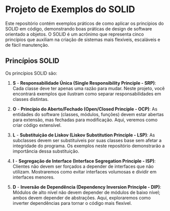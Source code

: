 # Projeto de Exemplos do SOLID

Este repositório contém exemplos práticos de como aplicar os princípios do SOLID em código, demonstrando boas práticas de design de software orientado a objetos. O SOLID é um acrônimo que representa cinco princípios que auxiliam na criação de sistemas mais flexíveis, escaláveis e de fácil manutenção.

## Princípios SOLID

Os princípios SOLID são:

1. **S** - **Responsabilidade Única (Single Responsibility Principle - SRP)**: Cada classe deve ter apenas uma razão para mudar. Neste projeto, você encontrará exemplos que ilustram como separar responsabilidades em classes distintas.

2. **O** - **Princípio do Aberto/Fechado (Open/Closed Principle - OCP)**: As entidades do software (classes, módulos, funções) devem estar abertas para extensão, mas fechadas para modificação. Aqui, veremos como criar código extensível.

3. **L** - **Substituição de Liskov (Liskov Substitution Principle - LSP)**: As subclasses devem ser substituíveis por suas classes base sem afetar a integridade do programa. Os exemplos neste repositório demonstrarão a importância dessa substituição.

4. **I** - **Segregação de Interface (Interface Segregation Principle - ISP)**: Clientes não devem ser forçados a depender de interfaces que não utilizam. Mostraremos como evitar interfaces volumosas e dividir em interfaces menores.

5. **D** - **Inversão de Dependência (Dependency Inversion Principle - DIP)**: Módulos de alto nível não devem depender de módulos de baixo nível; ambos devem depender de abstrações. Aqui, exploraremos como inverter dependências para tornar o código mais flexível.
